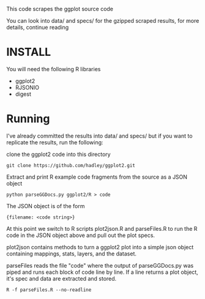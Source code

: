 This code scrapes the ggplot source code 

You can look into data/ and specs/ for the gzipped scraped results, for more 
details, continue reading


# INSTALL

You will need the following R libraries

* ggplot2
* RJSONIO
* digest

# Running

I've already committed the results into data/ and specs/ but if you want
to replicate the results, run the following:

clone the ggplot2 code into this directory

    git clone https://github.com/hadley/ggplot2.git

Extract and print R example code fragments from the source as a JSON object

    python parseGGDocs.py ggplot2/R > code

The JSON object is of the form

    {filename: <code string>}

At this point we switch to R scripts plot2json.R and parseFiles.R
to run the R code in the JSON object above and pull out the plot specs.

plot2json contains methods to turn a ggplot2 plot into a simple json
object containing mappings, stats, layers, and the dataset.

parseFiles reads the file "code" where the output of parseGGDocs.py was
piped and runs each block of code line by line.  If a line returns a plot object,
it's spec and data are extracted and stored.

    R -f parseFiles.R --no-readline


